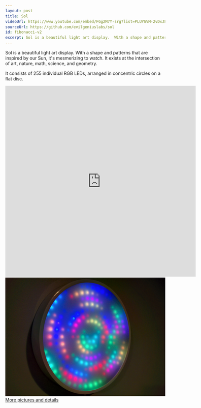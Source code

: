 ```yaml
---
layout: post
title: Sol
videoUrl: https://www.youtube.com/embed/FGg2M7Y-srg?list=PLUYGVM-2vDxJ8f6_XWugD-9NlutbJKn4c
sourceUrl: https://github.com/evilgeniuslabs/sol
id: fibonacci-v2
excerpt: Sol is a beautiful light art display.  With a shape and patterns that are inspired by our Sun, it's mesmerizing to watch.  It exists at the intersection of art, nature, math, science, and geometry.
---
```


Sol is a beautiful light art display.  With a shape and patterns that are inspired by our Sun, it's mesmerizing to watch.  It exists at the intersection of art, nature, math, science, and geometry.

It consists of 255 individual RGB LEDs, arranged in concentric circles on a flat disc.

<iframe src="https://vine.co/v/igLdI5HpQOl/embed/simple" width="600" height="600" frameborder="0"></iframe><script src="https://platform.vine.co/static/scripts/embed.js"></script>

<div class="row">
  <div class="col-sm-6 col-md-4">
    <div class="thumbnail">
      <img src="/images/Sol.jpg" alt="Sol" />
      <div class="caption">
        <a href="https://goo.gl/photos/r1iTCG6SSmyAfgbs8">More pictures and details</a>
      </div>
    </div>
  </div>
</div>
